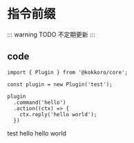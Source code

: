 # 指令前缀

::: warning TODO
不定期更新
:::

## code

```typescript{3}
import { Plugin } from '@kokkoro/core';

const plugin = new Plugin('test');

plugin
  .command('hello')
  .action((ctx) => {
    ctx.reply('hello world');
  })
```

<ChatPanel>
  <ChatMessage :id="2225151531" nickname="yuki">test hello</ChatMessage>
  <ChatMessage :id="709289491" nickname="kokkoro">hello world</ChatMessage>
</ChatPanel>

